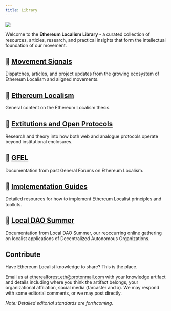 ```yaml
---
title: Library
---
```

![](assets/library.png)

Welcome to the **Ethereum Localism Library** - a curated collection of resources, articles, research, and practical insights that form the intellectual foundation of our movement.

## 📰 [Movement Signals](library/Movement-Signals)
Dispatches, articles, and project updates from the growing ecosystem of Ethereum Localism and aligned movements.

## 📁 [Ethereum Localism](library/Ethereum-Localism)
General content on the Ethereum Localism thesis.

## 📁 [Extitutions and Open Protocols](library/Extitutions-and-Open-Protocols)
Research and theory into how both web and analogue protocols operate beyond institutional enclosures.

## 📁 [GFEL](library/GFEL)
Documentation from past General Forums on Ethereum Localism.

## 📁 [Implementation Guides](library/Implementation-Guides)
Detailed resources for how to implement Ethereum Localist principles and toolkits.

## 📁 [Local DAO Summer](library/Local-DAO-Summer)
Documentation from Local DAO Summer, our reoccurring online gathering on localist applications of Decentralized Autonomous Organizations. 

## Contribute

Have Ethereum Localist knowledge to share? This is the place. 

Email us at etherealforest.eth@protonmail.com with your knowledge artifact and details including where you think the artifact belongs, your organizational affiliation, social media (farcaster and x). We may respond with some editorial comments, or we may post directly. 

*Note: Detailed editorial standards are forthcoming.*
